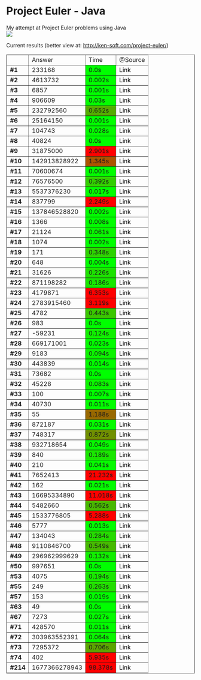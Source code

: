 Project Euler - Java
=====

My attempt at Project Euler problems using Java<br/>
<img src="http://projecteuler.net/profile/kennycason.png?id=6"/>

Current results (better view at: http://ken-soft.com/project-euler/)<br/>
<table border="1" cellpadding="4">
<tr><td></td><td>Answer</td><td>Time</td><td>@Source</td</tr>
<tr><td><b>#1</b></td><td>233168</td><td style="background-color:#00ff00">0.0s</td><td><a href="https://github.com/kennycason/euler/blob/master/src/_001/_001.java" target="_blank" style="text-decoration: none; color: black;">Link</a></td></tr>
<tr><td><b>#2</b></td><td>4613732</td><td style="background-color:#01ff00">0.002s</td><td><a href="https://github.com/kennycason/euler/blob/master/src/_002/_002.java" target="_blank" style="text-decoration: none; color: black;">Link</a></td></tr>
<tr><td><b>#3</b></td><td>6857</td><td style="background-color:#01ff00">0.001s</td><td><a href="https://github.com/kennycason/euler/blob/master/src/_003/_003.java" target="_blank" style="text-decoration: none; color: black;">Link</a></td></tr>
<tr><td><b>#4</b></td><td>906609</td><td style="background-color:#04fc00">0.03s</td><td><a href="https://github.com/kennycason/euler/blob/master/src/_004/_004.java" target="_blank" style="text-decoration: none; color: black;">Link</a></td></tr>
<tr><td><b>#5</b></td><td>232792560</td><td style="background-color:#54ac00">0.652s</td><td><a href="https://github.com/kennycason/euler/blob/master/src/_005/_005.java" target="_blank" style="text-decoration: none; color: black;">Link</a></td></tr>
<tr><td><b>#6</b></td><td>25164150</td><td style="background-color:#01ff00">0.001s</td><td><a href="https://github.com/kennycason/euler/blob/master/src/_006/_006.java" target="_blank" style="text-decoration: none; color: black;">Link</a></td></tr>
<tr><td><b>#7</b></td><td>104743</td><td style="background-color:#04fc00">0.028s</td><td><a href="https://github.com/kennycason/euler/blob/master/src/_007/_007.java" target="_blank" style="text-decoration: none; color: black;">Link</a></td></tr>
<tr><td><b>#8</b></td><td>40824</td><td style="background-color:#00ff00">0.0s</td><td><a href="https://github.com/kennycason/euler/blob/master/src/_008/_008.java" target="_blank" style="text-decoration: none; color: black;">Link</a></td></tr>
<tr><td><b>#9</b></td><td>31875000</td><td style="background-color:#ff0000">2.901s</td><td><a href="https://github.com/kennycason/euler/blob/master/src/_009/_009.java" target="_blank" style="text-decoration: none; color: black;">Link</a></td></tr>
<tr><td><b>#10</b></td><td>142913828922</td><td style="background-color:#ac5400">1.345s</td><td><a href="https://github.com/kennycason/euler/blob/master/src/_010/_010.java" target="_blank" style="text-decoration: none; color: black;">Link</a></td></tr>
<tr><td><b>#11</b></td><td>70600674</td><td style="background-color:#01ff00">0.001s</td><td><a href="https://github.com/kennycason/euler/blob/master/src/_011/_011.java" target="_blank" style="text-decoration: none; color: black;">Link</a></td></tr>
<tr><td><b>#12</b></td><td>76576500</td><td style="background-color:#32ce00">0.392s</td><td><a href="https://github.com/kennycason/euler/blob/master/src/_012/_012.java" target="_blank" style="text-decoration: none; color: black;">Link</a></td></tr>
<tr><td><b>#13</b></td><td>5537376230</td><td style="background-color:#03fd00">0.017s</td><td><a href="https://github.com/kennycason/euler/blob/master/src/_013/_013.java" target="_blank" style="text-decoration: none; color: black;">Link</a></td></tr>
<tr><td><b>#14</b></td><td>837799</td><td style="background-color:#ff0000">2.249s</td><td><a href="https://github.com/kennycason/euler/blob/master/src/_014/_014.java" target="_blank" style="text-decoration: none; color: black;">Link</a></td></tr>
<tr><td><b>#15</b></td><td>137846528820</td><td style="background-color:#01ff00">0.002s</td><td><a href="https://github.com/kennycason/euler/blob/master/src/_015/_015.java" target="_blank" style="text-decoration: none; color: black;">Link</a></td></tr>
<tr><td><b>#16</b></td><td>1366</td><td style="background-color:#02fe00">0.008s</td><td><a href="https://github.com/kennycason/euler/blob/master/src/_016/_016.java" target="_blank" style="text-decoration: none; color: black;">Link</a></td></tr>
<tr><td><b>#17</b></td><td>21124</td><td style="background-color:#08f800">0.061s</td><td><a href="https://github.com/kennycason/euler/blob/master/src/_017/_017.java" target="_blank" style="text-decoration: none; color: black;">Link</a></td></tr>
<tr><td><b>#18</b></td><td>1074</td><td style="background-color:#01ff00">0.002s</td><td><a href="https://github.com/kennycason/euler/blob/master/src/_018/_018.java" target="_blank" style="text-decoration: none; color: black;">Link</a></td></tr>
<tr><td><b>#19</b></td><td>171</td><td style="background-color:#2dd300">0.348s</td><td><a href="https://github.com/kennycason/euler/blob/master/src/_019/_019.java" target="_blank" style="text-decoration: none; color: black;">Link</a></td></tr>
<tr><td><b>#20</b></td><td>648</td><td style="background-color:#01ff00">0.004s</td><td><a href="https://github.com/kennycason/euler/blob/master/src/_020/_020.java" target="_blank" style="text-decoration: none; color: black;">Link</a></td></tr>
<tr><td><b>#21</b></td><td>31626</td><td style="background-color:#1de300">0.226s</td><td><a href="https://github.com/kennycason/euler/blob/master/src/_021/_021.java" target="_blank" style="text-decoration: none; color: black;">Link</a></td></tr>
<tr><td><b>#22</b></td><td>871198282</td><td style="background-color:#18e800">0.186s</td><td><a href="https://github.com/kennycason/euler/blob/master/src/_022/_022.java" target="_blank" style="text-decoration: none; color: black;">Link</a></td></tr>
<tr><td><b>#23</b></td><td>4179871</td><td style="background-color:#ff0000">6.353s</td><td><a href="https://github.com/kennycason/euler/blob/master/src/_023/_023.java" target="_blank" style="text-decoration: none; color: black;">Link</a></td></tr>
<tr><td><b>#24</b></td><td>2783915460</td><td style="background-color:#ff0000">3.119s</td><td><a href="https://github.com/kennycason/euler/blob/master/src/_024/_024.java" target="_blank" style="text-decoration: none; color: black;">Link</a></td></tr>
<tr><td><b>#25</b></td><td>4782</td><td style="background-color:#39c700">0.443s</td><td><a href="https://github.com/kennycason/euler/blob/master/src/_025/_025.java" target="_blank" style="text-decoration: none; color: black;">Link</a></td></tr>
<tr><td><b>#26</b></td><td>983</td><td style="background-color:#00ff00">0.0s</td><td><a href="https://github.com/kennycason/euler/blob/master/src/_026/_026.java" target="_blank" style="text-decoration: none; color: black;">Link</a></td></tr>
<tr><td><b>#27</b></td><td>-59231</td><td style="background-color:#10f000">0.124s</td><td><a href="https://github.com/kennycason/euler/blob/master/src/_027/_027.java" target="_blank" style="text-decoration: none; color: black;">Link</a></td></tr>
<tr><td><b>#28</b></td><td>669171001</td><td style="background-color:#03fd00">0.023s</td><td><a href="https://github.com/kennycason/euler/blob/master/src/_028/_028.java" target="_blank" style="text-decoration: none; color: black;">Link</a></td></tr>
<tr><td><b>#29</b></td><td>9183</td><td style="background-color:#0cf400">0.094s</td><td><a href="https://github.com/kennycason/euler/blob/master/src/_029/_029.java" target="_blank" style="text-decoration: none; color: black;">Link</a></td></tr>
<tr><td><b>#30</b></td><td>443839</td><td style="background-color:#02fe00">0.014s</td><td><a href="https://github.com/kennycason/euler/blob/master/src/_030/_030.java" target="_blank" style="text-decoration: none; color: black;">Link</a></td></tr>
<tr><td><b>#31</b></td><td>73682</td><td style="background-color:#00ff00">0.0s</td><td><a href="https://github.com/kennycason/euler/blob/master/src/_031/_031.java" target="_blank" style="text-decoration: none; color: black;">Link</a></td></tr>
<tr><td><b>#32</b></td><td>45228</td><td style="background-color:#0bf500">0.083s</td><td><a href="https://github.com/kennycason/euler/blob/master/src/_032/_032.java" target="_blank" style="text-decoration: none; color: black;">Link</a></td></tr>
<tr><td><b>#33</b></td><td>100</td><td style="background-color:#01ff00">0.007s</td><td><a href="https://github.com/kennycason/euler/blob/master/src/_033/_033.java" target="_blank" style="text-decoration: none; color: black;">Link</a></td></tr>
<tr><td><b>#34</b></td><td>40730</td><td style="background-color:#02fe00">0.011s</td><td><a href="https://github.com/kennycason/euler/blob/master/src/_034/_034.java" target="_blank" style="text-decoration: none; color: black;">Link</a></td></tr>
<tr><td><b>#35</b></td><td>55</td><td style="background-color:#986800">1.188s</td><td><a href="https://github.com/kennycason/euler/blob/master/src/_035/_035.java" target="_blank" style="text-decoration: none; color: black;">Link</a></td></tr>
<tr><td><b>#36</b></td><td>872187</td><td style="background-color:#04fc00">0.031s</td><td><a href="https://github.com/kennycason/euler/blob/master/src/_036/_036.java" target="_blank" style="text-decoration: none; color: black;">Link</a></td></tr>
<tr><td><b>#37</b></td><td>748317</td><td style="background-color:#709000">0.872s</td><td><a href="https://github.com/kennycason/euler/blob/master/src/_037/_037.java" target="_blank" style="text-decoration: none; color: black;">Link</a></td></tr>
<tr><td><b>#38</b></td><td>932718654</td><td style="background-color:#07f900">0.049s</td><td><a href="https://github.com/kennycason/euler/blob/master/src/_038/_038.java" target="_blank" style="text-decoration: none; color: black;">Link</a></td></tr>
<tr><td><b>#39</b></td><td>840</td><td style="background-color:#19e700">0.189s</td><td><a href="https://github.com/kennycason/euler/blob/master/src/_039/_039.java" target="_blank" style="text-decoration: none; color: black;">Link</a></td></tr>
<tr><td><b>#40</b></td><td>210</td><td style="background-color:#06fa00">0.041s</td><td><a href="https://github.com/kennycason/euler/blob/master/src/_040/_040.java" target="_blank" style="text-decoration: none; color: black;">Link</a></td></tr>
<tr><td><b>#41</b></td><td>7652413</td><td style="background-color:#ff0000">21.232s</td><td><a href="https://github.com/kennycason/euler/blob/master/src/_041/_041.java" target="_blank" style="text-decoration: none; color: black;">Link</a></td></tr>
<tr><td><b>#42</b></td><td>162</td><td style="background-color:#03fd00">0.021s</td><td><a href="https://github.com/kennycason/euler/blob/master/src/_042/_042.java" target="_blank" style="text-decoration: none; color: black;">Link</a></td></tr>
<tr><td><b>#43</b></td><td>16695334890</td><td style="background-color:#ff0000">11.018s</td><td><a href="https://github.com/kennycason/euler/blob/master/src/_043/_043.java" target="_blank" style="text-decoration: none; color: black;">Link</a></td></tr>
<tr><td><b>#44</b></td><td>5482660</td><td style="background-color:#48b800">0.562s</td><td><a href="https://github.com/kennycason/euler/blob/master/src/_044/_044.java" target="_blank" style="text-decoration: none; color: black;">Link</a></td></tr>
<tr><td><b>#45</b></td><td>1533776805</td><td style="background-color:#ff0000">5.288s</td><td><a href="https://github.com/kennycason/euler/blob/master/src/_045/_045.java" target="_blank" style="text-decoration: none; color: black;">Link</a></td></tr>
<tr><td><b>#46</b></td><td>5777</td><td style="background-color:#02fe00">0.013s</td><td><a href="https://github.com/kennycason/euler/blob/master/src/_046/_046.java" target="_blank" style="text-decoration: none; color: black;">Link</a></td></tr>
<tr><td><b>#47</b></td><td>134043</td><td style="background-color:#25db00">0.284s</td><td><a href="https://github.com/kennycason/euler/blob/master/src/_047/_047.java" target="_blank" style="text-decoration: none; color: black;">Link</a></td></tr>
<tr><td><b>#48</b></td><td>9110846700</td><td style="background-color:#46ba00">0.549s</td><td><a href="https://github.com/kennycason/euler/blob/master/src/_048/_048.java" target="_blank" style="text-decoration: none; color: black;">Link</a></td></tr>
<tr><td><b>#49</b></td><td>296962999629</td><td style="background-color:#11ef00">0.132s</td><td><a href="https://github.com/kennycason/euler/blob/master/src/_049/_049.java" target="_blank" style="text-decoration: none; color: black;">Link</a></td></tr>
<tr><td><b>#50</b></td><td>997651</td><td style="background-color:#00ff00">0.0s</td><td><a href="https://github.com/kennycason/euler/blob/master/src/_050/_050.java" target="_blank" style="text-decoration: none; color: black;">Link</a></td></tr>
<tr><td><b>#53</b></td><td>4075</td><td style="background-color:#19e700">0.194s</td><td><a href="https://github.com/kennycason/euler/blob/master/src/_053/_053.java" target="_blank" style="text-decoration: none; color: black;">Link</a></td></tr>
<tr><td><b>#55</b></td><td>249</td><td style="background-color:#22de00">0.263s</td><td><a href="https://github.com/kennycason/euler/blob/master/src/_055/_055.java" target="_blank" style="text-decoration: none; color: black;">Link</a></td></tr>
<tr><td><b>#57</b></td><td>153</td><td style="background-color:#03fd00">0.019s</td><td><a href="https://github.com/kennycason/euler/blob/master/src/_057/_057.java" target="_blank" style="text-decoration: none; color: black;">Link</a></td></tr>
<tr><td><b>#63</b></td><td>49</td><td style="background-color:#00ff00">0.0s</td><td><a href="https://github.com/kennycason/euler/blob/master/src/_063/_063.java" target="_blank" style="text-decoration: none; color: black;">Link</a></td></tr>
<tr><td><b>#67</b></td><td>7273</td><td style="background-color:#04fc00">0.027s</td><td><a href="https://github.com/kennycason/euler/blob/master/src/_067/_067.java" target="_blank" style="text-decoration: none; color: black;">Link</a></td></tr>
<tr><td><b>#71</b></td><td>428570</td><td style="background-color:#02fe00">0.011s</td><td><a href="https://github.com/kennycason/euler/blob/master/src/_071/_071.java" target="_blank" style="text-decoration: none; color: black;">Link</a></td></tr>
<tr><td><b>#72</b></td><td>303963552391</td><td style="background-color:#09f700">0.064s</td><td><a href="https://github.com/kennycason/euler/blob/master/src/_072/_072.java" target="_blank" style="text-decoration: none; color: black;">Link</a></td></tr>
<tr><td><b>#73</b></td><td>7295372</td><td style="background-color:#5ba500">0.706s</td><td><a href="https://github.com/kennycason/euler/blob/master/src/_073/_073.java" target="_blank" style="text-decoration: none; color: black;">Link</a></td></tr>
<tr><td><b>#74</b></td><td>402</td><td style="background-color:#ff0000">5.935s</td><td><a href="https://github.com/kennycason/euler/blob/master/src/_074/_074.java" target="_blank" style="text-decoration: none; color: black;">Link</a></td></tr>
<tr><td><b>#214</b></td><td>1677366278943</td><td style="background-color:#ff0000">98.378s</td><td><a href="https://github.com/kennycason/euler/blob/master/src/_214/_214.java" target="_blank" style="text-decoration: none; color: black;">Link</a></td></tr>
</table>
